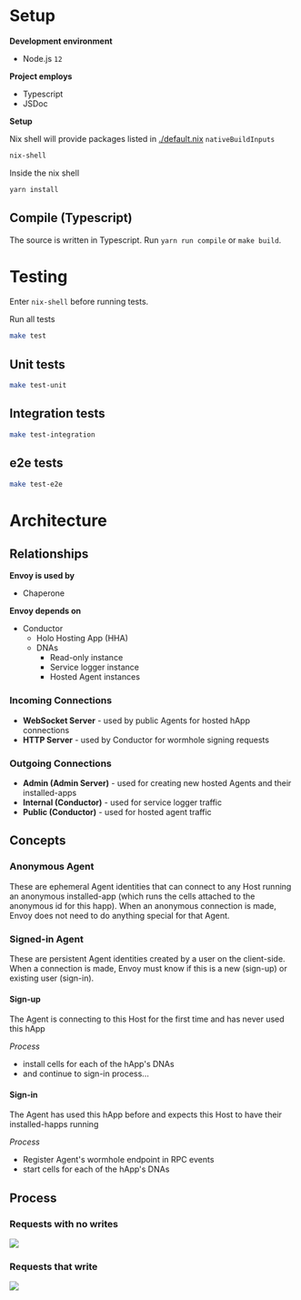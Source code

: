 
# Setup

**Development environment**
- Node.js `12`

**Project employs**
- Typescript
- JSDoc

**Setup**

Nix shell will provide packages listed in [./default.nix](./default.nix) `nativeBuildInputs`
```bash
nix-shell
```

Inside the nix shell
```bash
yarn install
```

## Compile (Typescript)

The source is written in Typescript.  Run `yarn run compile` or `make build`.



# Testing
Enter `nix-shell` before running tests.

Run all tests
```bash
make test
```

## Unit tests
```bash
make test-unit
```

## Integration tests
```bash
make test-integration
```

## e2e tests
```bash
make test-e2e
```


# Architecture


## Relationships

**Envoy is used by**
- Chaperone

**Envoy depends on**
- Conductor
  - Holo Hosting App (HHA)
  - DNAs
    - Read-only instance
    - Service logger instance
    - Hosted Agent instances

### Incoming Connections

- **WebSocket Server**		- used by public Agents for hosted hApp connections
- **HTTP Server**		- used by Conductor for wormhole signing requests

### Outgoing Connections

- **Admin (Admin Server)**	- used for creating new hosted Agents and their installed-apps
- **Internal (Conductor)**	- used for service logger traffic
- **Public (Conductor)**	- used for hosted agent traffic


## Concepts

### Anonymous Agent
These are ephemeral Agent identities that can connect to any Host running an anonymous installed-app (which runs the cells
attached to the anonymous id for this happ).  When an anonymous connection is made, Envoy does not need to do anything special for
that Agent.

### Signed-in Agent
These are persistent Agent identities created by a user on the client-side.  When a connection is
made, Envoy must know if this is a new (sign-up) or existing user (sign-in).

#### Sign-up 
The Agent is connecting to this Host for the first time and has never used this hApp

*Process*
- install cells for each of the hApp's DNAs
- and continue to sign-in process...
    
#### Sign-in
The Agent has used this hApp before and expects this Host to have their installed-happs running

*Process*
- Register Agent's wormhole endpoint in RPC events
- start cells for each of the hApp's DNAs


## Process

### Requests with no writes

![](https://mermaid.ink/img/eyJjb2RlIjoic2VxdWVuY2VEaWFncmFtXG5cbnBhcnRpY2lwYW50IEMgYXMgQ2xpZW50IChjaGFwZXJvbmUpXG5wYXJ0aWNpcGFudCBFIGFzIEVudm95XG5wYXJ0aWNpcGFudCBIQyBhcyBDb25kdWN0b3JcblxuQy0-PitFOiBjYWxsIHpvbWUgZnVuY3Rpb25cbkUtLT4-SEM6IGxvZyByZXF1ZXN0XG5FLT4-K0hDOiBjYWxsIHpvbWUgZnVuY3Rpb25cbkhDLT4-LUU6IHJlc3VsdFxuRS0tPj5IQzogbG9nIHJlc3BvbnNlXG5FLT4-LUM6IEVudm95IHJlc3BvbnNlXG5DLS0-PkU6IENvbmZpcm0gcmVzcG9uc2VcbkUtLT4-SEM6IGxvZyBjb25maXJtIiwibWVybWFpZCI6eyJ0aGVtZSI6ImRlZmF1bHQifSwidXBkYXRlRWRpdG9yIjpmYWxzZX0)

### Requests that write

![](https://mermaid.ink/img/eyJjb2RlIjoic2VxdWVuY2VEaWFncmFtXG5cbnBhcnRpY2lwYW50IEMgYXMgQ2xpZW50IChjaGFwZXJvbmUpXG5wYXJ0aWNpcGFudCBFIGFzIEVudm95XG5wYXJ0aWNpcGFudCBIQyBhcyBDb25kdWN0b3JcblxuQy0-PitFOiBjYWxsIHpvbWUgZnVuY3Rpb25cbkUtLT4-SEM6IGxvZyByZXF1ZXN0XG5FLT4-K0hDOiBjYWxsIHpvbWUgZnVuY3Rpb25cbkhDLS0-PkM6IHNpZ25pbmcgcmVxdWVzdFxuQy0tPj5IQzogc2lnbmVkIHJlc3BvbnNlXG5hbHQgbXVsdGlwbGUgd3JpdGVzXG5IQy0tPj5DOiBzaWduaW5nIHJlcXVlc3RcbkMtLT4-SEM6IHNpZ25lZCByZXNwb25zZVxuZW5kXG5IQy0-Pi1FOiByZXN1bHRcbkUtLT4-SEM6IGxvZyByZXNwb25zZVxuRS0-Pi1DOiBFbnZveSByZXNwb25zZVxuQy0tPj5FOiBDb25maXJtIHJlc3BvbnNlXG5FLS0-PkhDOiBsb2cgY29uZmlybSIsIm1lcm1haWQiOnsidGhlbWUiOiJkZWZhdWx0In0sInVwZGF0ZUVkaXRvciI6ZmFsc2V9)

